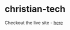 # christian-tech

Checkout the live site - [here](https://joey-kilgore.github.io/christian-tech/index.html)
